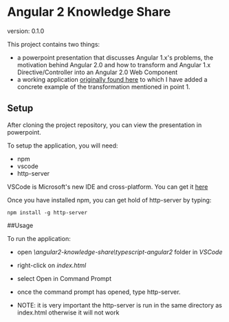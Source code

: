# Angular 2 Knowledge Share

version: 0.1.0

This project contains two things:
- a powerpoint presentation that discusses Angular 1.x's problems, the motivation behind Angular 2.0 and how to transform and Angular 1.x Directive/Controller into an Angular 2.0 Web Component
- a working application [originally found here](https://github.com/thelgevold/angular-2-samples.git) to which I have added a concrete example of the transformation mentioned in point 1.


## Setup

After cloning the project repository, you can view the presentation in powerpoint.

To setup the application, you will need:
- npm
- vscode
- http-server

VSCode is Microsoft's new IDE and cross-platform. You can get it [here](https://code.visualstudio.com/Download)

Once you have installed npm, you can get hold of http-server by typing:

`npm install -g http-server`

##Usage

To run the application:

- open *\angular2-knowledge-share\typescript-angular2* folder in *VSCode*
- right-click on *index.html*
- select Open in Command Prompt
- once the command prompt has opened, type http-server.

- NOTE: it is very important the http-server is run in the same directory as index.html otherwise it will not work

   
